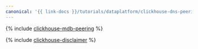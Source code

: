```yaml
---
canonical: '{{ link-docs }}/tutorials/dataplatform/clickhouse-dns-peering'
---
```


{% include [clickhouse-mdb-peering](../../_tutorials/infrastructure/mdb-dns-peering/clickhouse-dns-peering.md) %}

{% include [clickhouse-disclaimer](../../_includes/clickhouse-disclaimer.md) %}